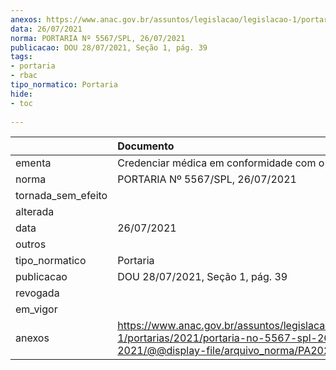 ```yaml
---
anexos: https://www.anac.gov.br/assuntos/legislacao/legislacao-1/portarias/2021/portaria-no-5567-spl-26-07-2021/@@display-file/arquivo_norma/PA2021-5567.pdf
data: 26/07/2021
norma: PORTARIA Nº 5567/SPL, 26/07/2021
publicacao: DOU 28/07/2021, Seção 1, pág. 39
tags:
- portaria
- rbac
tipo_normatico: Portaria
hide: 
- toc 
 
---
```


|                    | Documento                                                                                                                                            |
|:-------------------|:-----------------------------------------------------------------------------------------------------------------------------------------------------|
| ementa             | Credenciar médica em conformidade com o RBAC nº 67.                                                                                                  |
| norma              | PORTARIA Nº 5567/SPL, 26/07/2021                                                                                                                     |
| tornada_sem_efeito |                                                                                                                                                      |
| alterada           |                                                                                                                                                      |
| data               | 26/07/2021                                                                                                                                           |
| outros             |                                                                                                                                                      |
| tipo_normatico     | Portaria                                                                                                                                             |
| publicacao         | DOU 28/07/2021, Seção 1, pág. 39                                                                                                                     |
| revogada           |                                                                                                                                                      |
| em_vigor           |                                                                                                                                                      |
| anexos             | https://www.anac.gov.br/assuntos/legislacao/legislacao-1/portarias/2021/portaria-no-5567-spl-26-07-2021/@@display-file/arquivo_norma/PA2021-5567.pdf |